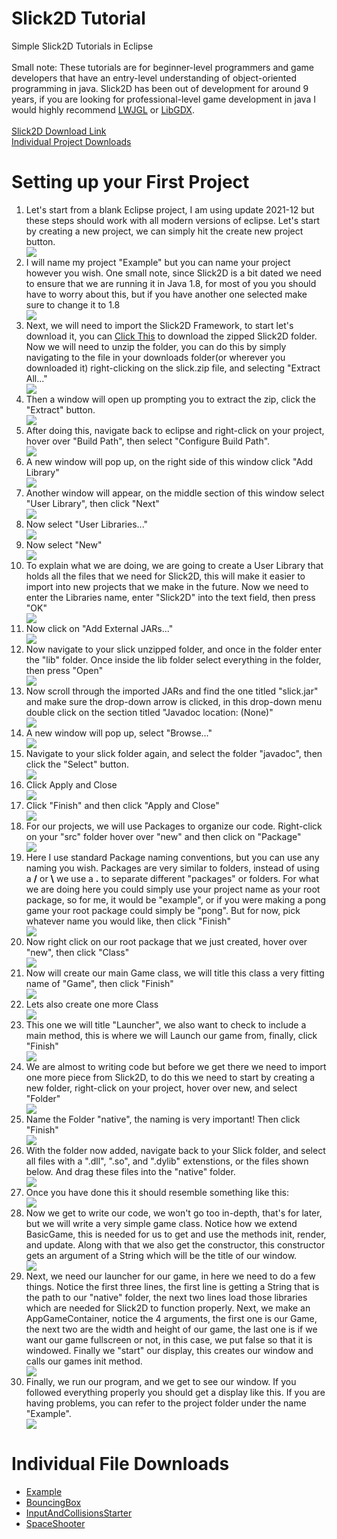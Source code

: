 <body>
    <div>
        <h1>Slick2D Tutorial</h1>
        <p>Simple Slick2D Tutorials in Eclipse<br><br>
        Small note: These tutorials are for beginner-level programmers and game developers that have an entry-level understanding of object-oriented programming in java. Slick2D has been out of development for around 9 years, if you are looking for professional-level game development in java I would highly recommend <a href="https://www.lwjgl.org/">LWJGL</a> or <a href="https://libgdx.com/">LibGDX</a>.<br><br>
        <a href="https://slick.ninjacave.com/">Slick2D Download Link</a><br>
        <a href="#individual-downloads">Individual Project Downloads</a></p>
    </div>
    <div>
        <h1>Setting up your First Project</h1>
        <ol>
            <li>Let's start from a blank Eclipse project, I am using update 2021-12 but these steps should work with all modern versions of eclipse. Let's start by creating a new project, we can simply hit the create new project button.</li>
            <img src="images/step00.png" style="max-width: 650px;">
            <li>I will name my project "Example" but you can name your project however you wish. One small note, since Slick2D is a bit dated we need to ensure that we are running it in Java 1.8, for most of you you should have to worry about this, but if you have another one selected make sure to change it to 1.8</li>
            <img src="images/step01.png" style="max-width: 650px;">
            <li>Next, we will need to import the Slick2D Framework, to start let's download it, you can <a href="https://slick.ninjacave.com/slick.zip">Click This</a> to download the zipped Slick2D folder. Now we will need to unzip the folder, you can do this by simply navigating to the file in your downloads folder(or wherever you downloaded it) right-clicking on the slick.zip file, and selecting "Extract All..."</li>
            <img src="images/step02.png" style="max-width: 650px;">
            <li>Then a window will open up prompting you to extract the zip, click the "Extract" button.</li>
            <img src="images/step03.png" style="max-width: 650px;">
            <li>After doing this, navigate back to eclipse and right-click on your project, hover over "Build Path", then select "Configure Build Path".</li>
            <img src="images/step04.png" style="max-width: 650px;">
            <li>A new window will pop up, on the right side of this window click "Add Library"</li>
            <img src="images/step05.png" style="max-width: 650px;">
            <li>Another window will appear, on the middle section of this window select "User Library", then click "Next"</li>
            <img src="images/step06.png" style="max-width: 650px;">
            <li>Now select "User Libraries..."</li>
            <img src="images/step07.png" style="max-width: 650px;">
            <li>Now select "New"</li>
            <img src="images/step08.png" style="max-width: 650px;">
            <li>To explain what we are doing, we are going to create a User Library that holds all the files that we need for Slick2D, this will make it easier to import into new projects that we make in the future. Now we need to enter the Libraries name, enter "Slick2D" into the text field, then press "OK"</li>
            <img src="images/step09.png" style="max-width: 650px;">
            <li>Now click on "Add External JARs..."</li>
            <img src="images/step10.png" style="max-width: 650px;">
            <li>Now navigate to your slick unzipped folder, and once in the folder enter the "lib" folder. Once inside the lib folder select everything in the folder, then press "Open"</li>
            <img src="images/step11.png" style="max-width: 650px;">
            <li>Now scroll through the imported JARs and find the one titled "slick.jar" and make sure the drop-down arrow is clicked, in this drop-down menu double click on the section titled "Javadoc location: (None)"</li>
            <img src="images/step12.png" style="max-width: 650px;">
            <li>A new window will pop up, select "Browse..."</li>
            <img src="images/step13.png" style="max-width: 650px;">
            <li>Navigate to your slick folder again, and select the folder "javadoc", then click the "Select" button.</li>
            <img src="images/step14.png" style="max-width: 650px;">
            <li>Click Apply and Close</li>
            <img src="images/step15.png" style="max-width: 650px;">
            <li>Click "Finish" and then click "Apply and Close"</li>
            <img src="images/step16.png" style="max-width: 650px;">
            <li>For our projects, we will use Packages to organize our code. Right-click on your "src" folder hover over "new" and then click on "Package"</li>
            <img src="images/step17.png" style="max-width: 650px;">
            <li>Here I use standard Package naming conventions, but you can use any naming you wish. Packages are very similar to folders, instead of using a <b>/</b> or <b>\</b> we use a <b>.</b> to separate different "packages" or folders. For what we are doing here you could simply use your project name as your root package, so for me, it would be "example", or if you were making a pong game your root package could simply be "pong". But for now, pick whatever name you would like, then click "Finish"</li>
            <img src="images/step18.png" style="max-width: 650px;">
            <li>Now right click on our root package that we just created, hover over "new", then click "Class"</li>
            <img src="images/step19.png" style="max-width: 650px;">
            <li>Now will create our main Game class, we will title this class a very fitting name of "Game", then click "Finish"</li>
            <img src="images/step20.png" style="max-width: 650px;">
            <li>Lets also create one more Class</li>
            <img src="images/step21.png" style="max-width: 650px;">
            <li>This one we will title "Launcher", we also want to check to include a main method, this is where we will Launch our game from, finally, click "Finish"</li>
            <img src="images/step22.png" style="max-width: 650px;">
            <li>We are almost to writing code but before we get there we need to import one more piece from Slick2D, to do this we need to start by creating a new folder, right-click on your project, hover over new, and select "Folder"</li>
            <img src="images/step23.png" style="max-width: 650px;">
            <li>Name the Folder "native", the naming is very important! Then click "Finish"</li>
            <img src="images/step24.png" style="max-width: 650px;">
            <li>With the folder now added, navigate back to your Slick folder, and select all files with a ".dll", ".so", and ".dylib" extenstions, or the files shown below. And drag these files into the "native" folder.</li>
            <img src="images/step_00.png" style="max-width: 650px;">
            <li>Once you have done this it should resemble something like this:</li>
            <img src="images/step_01.png" style="max-width: 650px">
            <li>Now we get to write our code, we won't go too in-depth, that's for later, but we will write a very simple game class. Notice how we extend BasicGame, this is needed for us to get and use the methods init, render, and update. Along with that we also get the constructor, this constructor gets an argument of a String which will be the title of our window.</li>
            <img src="images/step25.png" style="max-width: 650px;">
            <li>Next, we need our launcher for our game, in here we need to do a few things. Notice the first three lines, the first line is getting a String that is the path to our "native" folder, the next two lines load those libraries which are needed for Slick2D to function properly. Next, we make an AppGameContainer, notice the 4 arguments, the first one is our Game, the next two are the width and height of our game, the last one is if we want our game fullscreen or not, in this case, we put false so that it is windowed. Finally we "start" our display, this creates our window and calls our games init method.</li>
            <img src="images/step26.png" style="max-width: 650px;">
            <li>Finally, we run our program, and we get to see our window. If you followed everything properly you should get a display like this. If you are having problems, you can refer to the project folder under the name "Example".</li>
            <img src="images/step27.png" style="max-width: 650px;">
        </ol>
    </div>
    <div id="individual-downloads">
        <h1>Individual File Downloads</h1>
        <ul>
            <li><a href="https://kinolien.github.io/gitzip/?download=/JacksonBrienen/Slick2DTutorial/tree/main/Example/">Example</a></li>
            <li><a href="https://kinolien.github.io/gitzip/?download=/JacksonBrienen/Slick2DTutorial/tree/main/BouncingBox/">BouncingBox</a></li>
            <li><a href="https://kinolien.github.io/gitzip/?download=/JacksonBrienen/Slick2DTutorial/tree/main/InputAndCollisionsStarter/">InputAndCollisionsStarter</a></li>
            <li><a href="https://kinolien.github.io/gitzip/?download=/JacksonBrienen/Slick2DTutorial/tree/main/SpaceShooter/">SpaceShooter</a></li>
        </ul>
    </div>
</body>